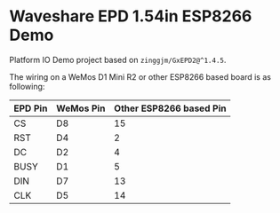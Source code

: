 # Waveshare EPD 1.54in ESP8266 Demo

Platform IO Demo project based on `zinggjm/GxEPD2@^1.4.5`.

The wiring on a WeMos D1 Mini R2 or other ESP8266 based board is as following:

| EPD Pin | WeMos Pin | Other ESP8266 based Pin |
| ------- | --------- | ----------------------- |
| CS      | D8        | 15                      |
| RST     | D4        | 2                       |
| DC      | D2        | 4                       |
| BUSY    | D1        | 5                       |
| DIN     | D7        | 13                      |
| CLK     | D5        | 14                      |
